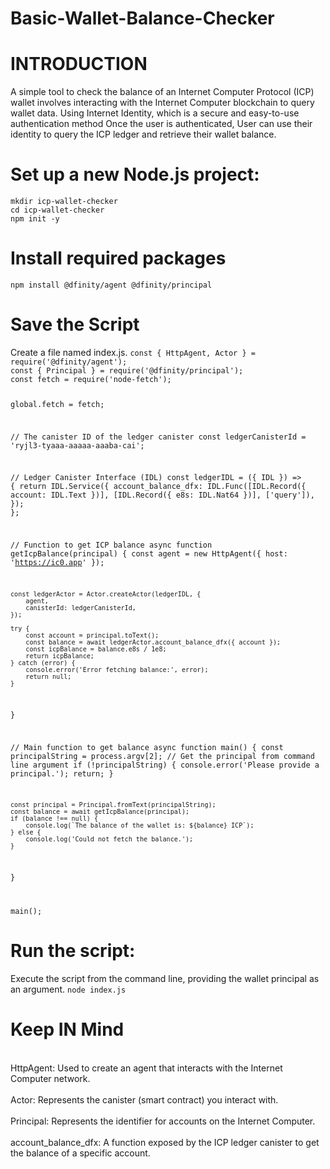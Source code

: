 # Basic-Wallet-Balance-Checker
<h1><b>INTRODUCTION</b></h1>
A simple tool to check the balance of an Internet Computer Protocol (ICP) wallet involves interacting with the Internet Computer blockchain to query wallet data.
Using Internet Identity, which is a secure and easy-to-use authentication method 
Once the user is authenticated, User can use their identity to query the ICP ledger and retrieve their wallet balance.
<h1>Set up a new Node.js project: </h1>
 <code>mkdir icp-wallet-checker
cd icp-wallet-checker
npm init -y</code>
<h1>Install required packages</h1>
<code>npm install @dfinity/agent @dfinity/principal</code>
<h1>Save the Script</h1>
Create a file named index.js.
<code>const { HttpAgent, Actor } = require('@dfinity/agent');
const { Principal } = require('@dfinity/principal');
const fetch = require('node-fetch');

global.fetch = fetch;

// The canister ID of the ledger canister
const ledgerCanisterId = 'ryjl3-tyaaa-aaaaa-aaaba-cai';

// Ledger Canister Interface (IDL)
const ledgerIDL = ({ IDL }) => {
    return IDL.Service({
        account_balance_dfx: IDL.Func([IDL.Record({ account: IDL.Text })], [IDL.Record({ e8s: IDL.Nat64 })], ['query']),
    });
};

// Function to get ICP balance
async function getIcpBalance(principal) {
    const agent = new HttpAgent({ host: 'https://ic0.app' });

    const ledgerActor = Actor.createActor(ledgerIDL, {
        agent,
        canisterId: ledgerCanisterId,
    });

    try {
        const account = principal.toText();
        const balance = await ledgerActor.account_balance_dfx({ account });
        const icpBalance = balance.e8s / 1e8;
        return icpBalance;
    } catch (error) {
        console.error('Error fetching balance:', error);
        return null;
    }
}

// Main function to get balance
async function main() {
    const principalString = process.argv[2];  // Get the principal from command line argument
    if (!principalString) {
        console.error('Please provide a principal.');
        return;
    }

    const principal = Principal.fromText(principalString);
    const balance = await getIcpBalance(principal);
    if (balance !== null) {
        console.log(`The balance of the wallet is: ${balance} ICP`);
    } else {
        console.log('Could not fetch the balance.');
    }
}

main();
</code>
<h1>Run the script:</h1>
Execute the script from the command line, providing the wallet principal as an argument.
<code>node index.js <principal>
</code>
<h1>Keep IN Mind</h1>
<br>HttpAgent: Used to create an agent that interacts with the Internet Computer network.</br>
<br>Actor: Represents the canister (smart contract) you interact with.</br>
<br>Principal: Represents the identifier for accounts on the Internet Computer.</br>
<br>account_balance_dfx: A function exposed by the ICP ledger canister to get the balance of a specific account.</br>
